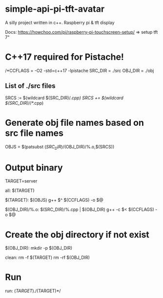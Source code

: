 # simple-api-pi-tft-avatar
A silly project written in c++. Raspberry pi & tft display

Docs:
https://howchoo.com/pi/raspberry-pi-touchscreen-setup/ => setup tft 7"
# C++17 required for Pistache!
/*CCFLAGS = -O2 -std=c++17 -lpistache
SRC_DIR = ./src
OBJ_DIR = ./obj

## List of ./src files
SRCS := $(wildcard $(SRC_DIR)/*.cpp)
SRCS += $(wildcard $(SRC_DIR)/*/*.cpp)

# Generate obj file names based on src file names
OBJS = $(patsubst $(SRC_DIR)/%.cpp,$(OBJ_DIR)/%.o,$(SRCS))

# Output binary
TARGET=server

all: $(TARGET)

$(TARGET): $(OBJS)
	g++ $^ $(CCFLAGS) -o $@

$(OBJ_DIR)/%.o: $(SRC_DIR)/%.cpp | $(OBJ_DIR)
	g++ -c $< $(CCFLAGS) -o $@

# Create the obj directory if not exist
$(OBJ_DIR): 
	mkdir -p $(OBJ_DIR)

clean: 
	rm -f $(TARGET)
	rm -rf $(OBJ_DIR)

# Run
run: $(TARGET)
	./$(TARGET)*/
